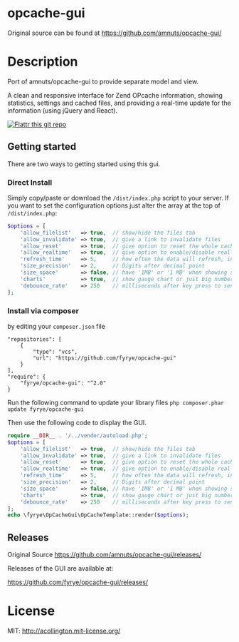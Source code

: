 # opcache-gui

Original source can be found at https://github.com/amnuts/opcache-gui/

# Description

Port of amnuts/opcache-gui to provide separate model and view.

A clean and responsive interface for Zend OPcache information, showing statistics, settings and cached files, and providing a real-time update for the information (using jQuery and React).

[![Flattr this git repo](http://api.flattr.com/button/flattr-badge-large.png)](https://flattr.com/submit/auto?user_id=acollington&url=https://github.com/amnuts/opcache-gui&title=opcache-gui&language=&tags=github&category=software)

## Getting started

There are two ways to getting started using this gui.

### Direct Install 
Simply copy/paste or download the `/dist/index.php` script to your server.
If you want to set the configuration options just alter the array at the top of `/dist/index.php`:
```php
$options = [
    'allow_filelist'   => true,  // show/hide the files tab
    'allow_invalidate' => true,  // give a link to invalidate files
    'allow_reset'      => true,  // give option to reset the whole cache
    'allow_realtime'   => true,  // give option to enable/disable real-time updates
    'refresh_time'     => 5,     // how often the data will refresh, in seconds
    'size_precision'   => 2,     // Digits after decimal point
    'size_space'       => false, // have '1MB' or '1 MB' when showing sizes
    'charts'           => true,  // show gauge chart or just big numbers
    'debounce_rate'    => 250    // milliseconds after key press to send keyup event when filtering
];
```

### Install via composer 
by editing your `composer.json` file
```
"repositories": [
    {
        "type": "vcs",
        "url": "https://github.com/fyrye/opcache-gui"
    }
],
"require": {
    "fyrye/opcache-gui": "^2.0"
}
```

Run the following command to update your library files `php composer.phar update fyrye/opcache-gui`

Then use the following code to display the GUI.
```php
require __DIR__ . '/../vendor/autoload.php';
$options = [
    'allow_filelist'   => true,  // show/hide the files tab
    'allow_invalidate' => true,  // give a link to invalidate files
    'allow_reset'      => true,  // give option to reset the whole cache
    'allow_realtime'   => true,  // give option to enable/disable real-time updates
    'refresh_time'     => 5,     // how often the data will refresh, in seconds
    'size_precision'   => 2,     // Digits after decimal point
    'size_space'       => false, // have '1MB' or '1 MB' when showing sizes
    'charts'           => true,  // show gauge chart or just big numbers
    'debounce_rate'    => 250    // milliseconds after key press to send keyup event when filtering
];
echo \fyrye\OpCacheGui\OpCacheTemplate::render($options);
```

## Releases

Original Source 
https://github.com/amnuts/opcache-gui/releases/

Releases of the GUI are available at:

https://github.com/fyrye/opcache-gui/releases/

# License

MIT: http://acollington.mit-license.org/
